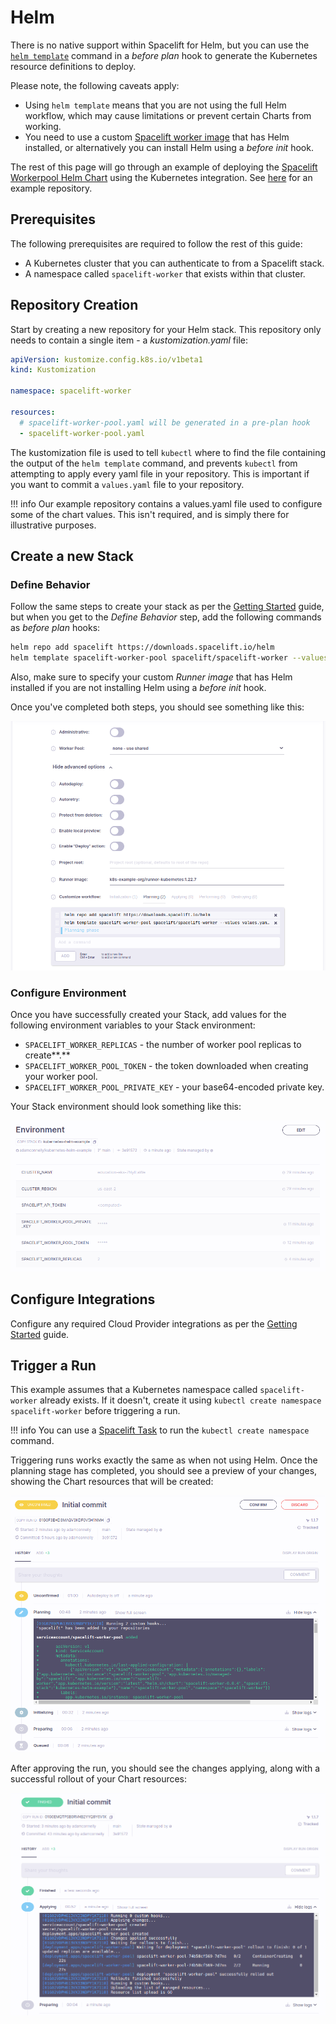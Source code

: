 # Helm

There is no native support within Spacelift for Helm, but you can use the [`helm template`](https://helm.sh/docs/helm/helm_template/) command in a _before plan_ hook to generate the Kubernetes resource definitions to deploy.

Please note, the following caveats apply:

- Using `helm template` means that you are not using the full Helm workflow, which may cause limitations or prevent certain Charts from working.
- You need to use a custom [Spacelift worker image](../../integrations/docker.md#customizing-the-runner-image) that has Helm installed, or alternatively you can install Helm using a _before init_ hook.

The rest of this page will go through an example of deploying the [Spacelift Workerpool Helm Chart](https://github.com/spacelift-io/spacelift-helm-charts) using the Kubernetes integration. See [here](https://github.com/spacelift-io/kubernetes-helm-example) for an example repository.

## Prerequisites

The following prerequisites are required to follow the rest of this guide:

- A Kubernetes cluster that you can authenticate to from a Spacelift stack.
- A namespace called `spacelift-worker` that exists within that cluster.

## Repository Creation

Start by creating a new repository for your Helm stack. This repository only needs to contain a single item - a _kustomization.yaml_ file:

```yaml
apiVersion: kustomize.config.k8s.io/v1beta1
kind: Kustomization

namespace: spacelift-worker

resources:
  # spacelift-worker-pool.yaml will be generated in a pre-plan hook
  - spacelift-worker-pool.yaml
```

The kustomization file is used to tell `kubectl` where to find the file containing the output of the `helm template` command, and prevents `kubectl` from attempting to apply every yaml file in your repository. This is important if you want to commit a `values.yaml` file to your repository.

!!! info
    Our example repository contains a values.yaml file used to configure some of the chart values. This isn't required, and is simply there for illustrative purposes.

## Create a new Stack

### Define Behavior

Follow the same steps to create your stack as per the [Getting Started](getting-started.md#create-a-new-stack) guide, but when you get to the _Define Behavior_ step, add the following commands as _before plan_ hooks:

```bash
helm repo add spacelift https://downloads.spacelift.io/helm
helm template spacelift-worker-pool spacelift/spacelift-worker --values values.yaml --set "replicaCount=$SPACELIFT_WORKER_REPLICAS" --set "credentials.token=$SPACELIFT_WORKER_POOL_TOKEN" --set "credentials.privateKey=$SPACELIFT_WORKER_POOL_PRIVATE_KEY" > spacelift-worker-pool.yaml
```

Also, make sure to specify your custom _Runner image_ that has Helm installed if you are not installing Helm using a _before init_ hook.

Once you've completed both steps, you should see something like this:

![](<../../assets/screenshots/image (109).png>)

### Configure Environment

Once you have successfully created your Stack, add values for the following environment variables to your Stack environment:

- `SPACELIFT_WORKER_REPLICAS` - the number of worker pool replicas to create**.**
- `SPACELIFT_WORKER_POOL_TOKEN` - the token downloaded when creating your worker pool.
- `SPACELIFT_WORKER_POOL_PRIVATE_KEY` - your base64-encoded private key.

Your Stack environment should look something like this:

![](<../../assets/screenshots/image (117) (1).png>)

## Configure Integrations

Configure any required Cloud Provider integrations as per the [Getting Started](getting-started.md#configure-integrations) guide.

## Trigger a Run

This example assumes that a Kubernetes namespace called `spacelift-worker` already exists. If it doesn't, create it using `kubectl create namespace spacelift-worker` before triggering a run.

!!! info
    You can use a [Spacelift Task](../../concepts/run/task.md) to run the `kubectl create namespace` command.

Triggering runs works exactly the same as when not using Helm. Once the planning stage has completed, you should see a preview of your changes, showing the Chart resources that will be created:

![](<../../assets/screenshots/image (116) (1).png>)

After approving the run, you should see the changes applying, along with a successful rollout of your Chart resources:

![](<../../assets/screenshots/image (110) (1).png>)
